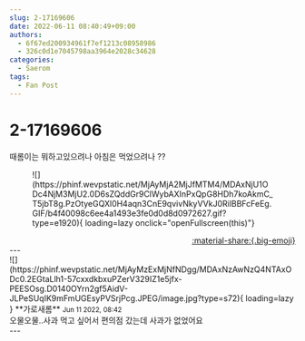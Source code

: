 ```yaml
---
slug: 2-17169606
date: 2022-06-11 08:40:49+09:00
authors:
  - 6f67ed200934961f7ef1213c08958986
  - 326c0d1e7045798aa3964e2028c34628
categories:
  - Saerom
tags:
  - Fan Post
---
```


# 2-17169606

<div class="post-container" markdown="1">
<div class="content-container md-sidebar__scrollwrap" markdown="1">

때롬이는 뭐하고있으려나 아침은 먹었으려나 ??
<figure markdown="1">
![](https://phinf.wevpstatic.net/MjAyMjA2MjJfMTM4/MDAxNjU1ODc4NjM3MjU2.0D6sZQddGr9ClWybAXInPxQpG8HDh7koAkmC_T5jbT8g.PzOtyeGQXl0H4aqn3CnE9qvivNkyVVkJ0RilBBFcFeEg.GIF/b4f40098c6ee4a1493e3fe0d0d8d0972627.gif?type=e1920){ loading=lazy onclick="openFullscreen(this)"}
</figure>


</div>
</div>

<div style="text-align: right;" markdown="1">
<a href="https://weverse.io/fromis9/fanpost/2-17169606" style="text-align: right;">:material-share:{.big-emoji}</a>
</div>
---

<div class="comments-container md-sidebar__scrollwrap" markdown="1">
<div class="comment" markdown="1">
<div class='id-container' markdown="1">
![](https://phinf.wevpstatic.net/MjAyMzExMjNfNDgg/MDAxNzAwNzQ4NTAxODc0.2EGtaLlh1-57cxxdkbxuPZerV329IZ1e5jfx-PEESOsg.D0140OYrn2gf5AidV-JLPeSUqIK9mFmUGEsyPVSrjPcg.JPEG/image.jpg?type=s72){ loading=lazy }
**<span class="artist">가로새롬</span>** <small>Jun 11 2022, 08:42</small><br>
</div>
<div class='comment-body' markdown="1">
오물오물..사과 먹고 싶어서 편의점 갔는데 사과가 없었어요 
</div>
</div>
</div>
---
